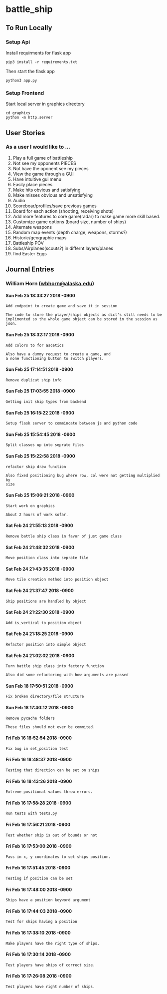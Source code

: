 # battle_ship

## To Run Locally

### Setup Api
Install requirments for flask app

    pip3 install -r requirements.txt

Then start the flask app

    python3 app.py

### Setup Frontend
Start local server in graphics directory

    cd graphics
    python -m http.server


## User Stories
### As a user I would like to ...
  1. Play a full game of battleship
  2. Not see my opponents PIECES
  3. Not have the oponent see my pieces
  4. View the game through a GUI
  5. Have intuitive gui menu
  6. Easily place pieces
  7. Make hits obvious and satisfying
  8. Make misses obvious and unsatisfying
  9. Audio
  10. Scoreboar/profiles/save previous games
  11. Board for each action (shooting, receiving shots)
  12. Add more features to core game(radar) to make game more skill based.
  13. Customize game options (board size, number of ships)
  14. Alternate weapons
  15. Random map events (depth charge, weapons, storms?)
  16. Historic/geographic maps
  17. Battleship POV
  18. Subs/Airplanes(scouts?) in differnt layers/planes
  19. find Easter Eggs


## Journal Entries

### William Horn (<wbhorn@alaska.edu>)

####    Sun Feb 25 18:33:27 2018 -0900

    Add endpoint to create game and save it in session

    The code to store the player/ships objects as dict's still needs to be
    implimented so the whole game object can be stored in the session as
    json.

####    Sun Feb 25 18:32:17 2018 -0900

    Add colors to for ascetics

    Also have a dummy request to create a game, and
    a none functioning button to switch players.

####    Sun Feb 25 17:14:51 2018 -0900

    Remove duplicat ship info

####    Sun Feb 25 17:03:55 2018 -0900

    Getting init ship types from backend

####    Sun Feb 25 16:15:22 2018 -0900

    Setup flask server to commincate between js and python code

####    Sun Feb 25 15:54:45 2018 -0900

    Split classes up into seprate files

####    Sun Feb 25 15:22:58 2018 -0900

    refactor ship draw function

    Also fixed positioning bug where row, col were not getting multiplied by
    size

####    Sun Feb 25 15:06:21 2018 -0900

    Start work on graphics

    About 2 hours of work sofar.

####    Sat Feb 24 21:55:13 2018 -0900

    Remove battle ship class in favor of just game class

####    Sat Feb 24 21:48:32 2018 -0900

    Move position class into seprate file

####    Sat Feb 24 21:43:35 2018 -0900

    Move tile creation method into position object

####    Sat Feb 24 21:37:47 2018 -0900

    Ship positions are handled by object

####    Sat Feb 24 21:22:30 2018 -0900

    Add is_vertical to position object

####    Sat Feb 24 21:18:25 2018 -0900

    Refactor position into simple object

####    Sat Feb 24 21:02:02 2018 -0900

    Turn battle ship class into factory function

    Also did some refactoring with how arguments are passed

####    Sun Feb 18 17:50:51 2018 -0900

    Fix broken directory/file structure

####    Sun Feb 18 17:40:12 2018 -0900

    Remove pycache folders

    These files should not ever be commited.

####    Fri Feb 16 18:52:54 2018 -0900

    Fix bug in set_position test

####    Fri Feb 16 18:48:37 2018 -0900

    Testing that direction can be set on ships

####    Fri Feb 16 18:43:26 2018 -0900

    Extreme positional values throw errors.

####    Fri Feb 16 17:58:28 2018 -0900

    Run tests with tests.py

####    Fri Feb 16 17:56:21 2018 -0900

    Test whether ship is out of bounds or not

####    Fri Feb 16 17:53:00 2018 -0900

    Pass in x, y coordinates to set ships position.

####    Fri Feb 16 17:51:45 2018 -0900

    Testing if position can be set

####    Fri Feb 16 17:48:00 2018 -0900

    Ships have a position keyword argument

####    Fri Feb 16 17:44:03 2018 -0900

    Test for ships having a position

####    Fri Feb 16 17:38:10 2018 -0900

    Make players have the right type of ships.

####    Fri Feb 16 17:30:14 2018 -0900

    Test players have ships of correct size.

####    Fri Feb 16 17:26:08 2018 -0900

    Test players have right number of ships.

